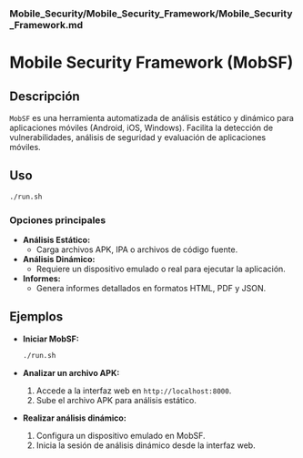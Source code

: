 ### **Mobile_Security/Mobile_Security_Framework/Mobile_Security_Framework.md**

# Mobile Security Framework (MobSF)

## Descripción

`MobSF` es una herramienta automatizada de análisis estático y dinámico para aplicaciones móviles (Android, iOS, Windows). Facilita la detección de vulnerabilidades, análisis de seguridad y evaluación de aplicaciones móviles.

## Uso

```bash
./run.sh
```

### Opciones principales

- **Análisis Estático:**
  - Carga archivos APK, IPA o archivos de código fuente.
- **Análisis Dinámico:**
  - Requiere un dispositivo emulado o real para ejecutar la aplicación.
- **Informes:**
  - Genera informes detallados en formatos HTML, PDF y JSON.

## Ejemplos

- **Iniciar MobSF:**
  
  ```bash
  ./run.sh
  ```
  
- **Analizar un archivo APK:**
  
  1. Accede a la interfaz web en `http://localhost:8000`.
  2. Sube el archivo APK para análisis estático.

- **Realizar análisis dinámico:**
  
  1. Configura un dispositivo emulado en MobSF.
  2. Inicia la sesión de análisis dinámico desde la interfaz web.

